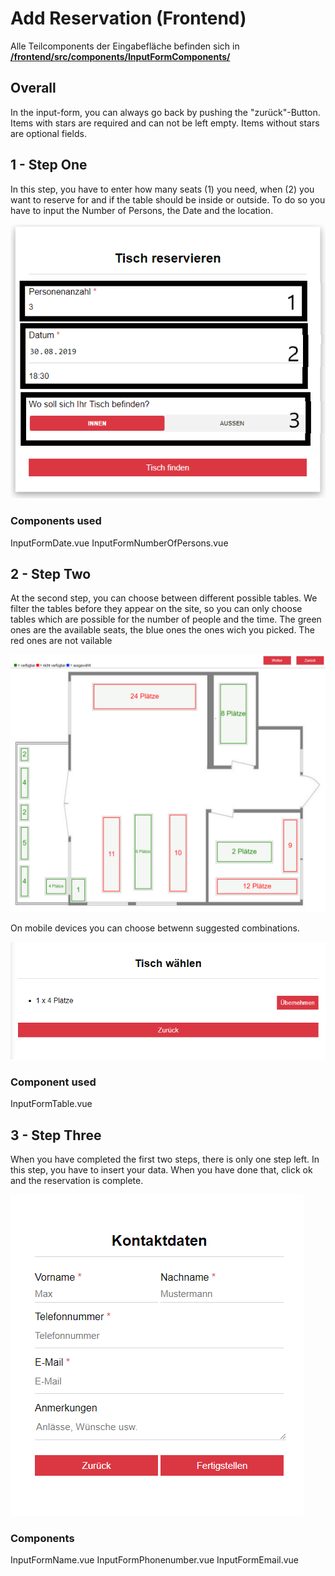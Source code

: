 # Add Reservation (Frontend)

Alle Teilcomponents der Eingabefläche befinden sich in [**/frontend/src/components/InputFormComponents/**](https://github.com/towa-digital/intern-table-reservation/tree/master/frontend/src/components/InputFormComponents)

## Overall

In the input-form, you can always go back by pushing the "zurück"-Button. Items with stars are required and can not be left empty. Items without stars are optional fields.

## 1 - Step One

In this step, you have to enter how many seats (1) you need, when (2) you want to reserve for and if the table should be inside or outside. To do so you have to input the Number of Persons, the Date and the location.

!["title"](./../../assets/stepone.png)

### Components used

InputFormDate.vue InputFormNumberOfPersons.vue

## 2 - Step Two

At the second step, you can choose between different possible tables. We filter the tables before they appear on the site, so you can only choose tables which are possible for the number of people and the time. The green ones are the available seats, the blue ones the ones wich you picked. The red ones are not vailable

!["title"](./../../assets/steptwodesktop.png)

On mobile devices you can choose betwenn suggested combinations.

!["title"](./../../assets/steptwomobile.png)

### Component used

InputFormTable.vue

## 3 - Step Three

When you have completed the first two steps, there is only one step left. In this step, you have to insert your data. When you have done that, click ok and the reservation is complete.

!["title"](./../../assets/step3.png)

### Components

InputFormName.vue InputFormPhonenumber.vue InputFormEmail.vue
